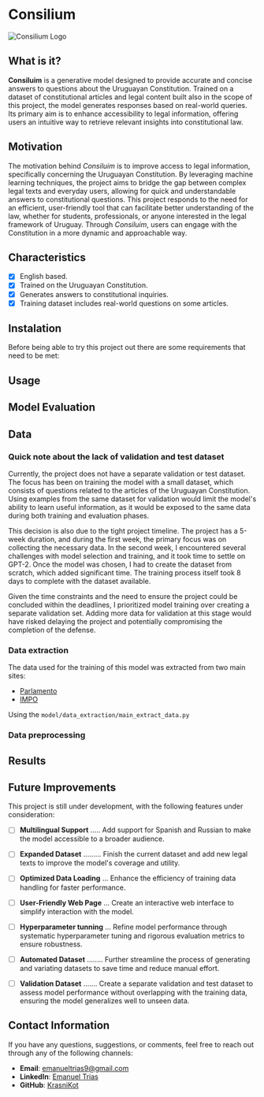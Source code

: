 # Consilium
![Consilium Logo](https://github.com/user-attachments/assets/a421f1d8-4e09-4350-bf8a-0ca70b59b462)

## What is it?
__Consiluim__ is a generative model designed to provide accurate and concise answers to questions about the Uruguayan Constitution. Trained on a dataset of constitutional articles and legal content built also in the scope of this project, the model generates responses based on real-world queries. Its primary aim is to enhance accessibility to legal information, offering users an intuitive way to retrieve relevant insights into constitutional law.

## Motivation
The motivation behind _Consiluim_ is to improve access to legal information, specifically concerning the Uruguayan Constitution. By leveraging machine learning techniques, the project aims to bridge the gap between complex legal texts and everyday users, allowing for quick and understandable answers to constitutional questions. This project responds to the need for an efficient, user-friendly tool that can facilitate better understanding of the law, whether for students, professionals, or anyone interested in the legal framework of Uruguay. Through _Consiluim_, users can engage with the Constitution in a more dynamic and approachable way.

## Characteristics
- [x] English based.
- [x] Trained on the Uruguayan Constitution.
- [x] Generates answers to constitutional inquiries.
- [x] Training dataset includes real-world questions on some articles.

## Instalation
Before being able to try this project out there are some requirements that need to be met:


## Usage


## Model Evaluation


## Data

### Quick note about the lack of validation and test dataset
Currently, the project does not have a separate validation or test dataset. The focus has been on training the model with a small dataset, which consists of questions related to the articles of the Uruguayan Constitution. Using examples from the same dataset for validation would limit the model's ability to learn useful information, as it would be exposed to the same data during both training and evaluation phases.

This decision is also due to the tight project timeline. The project has a 5-week duration, and during the first week, the primary focus was on collecting the necessary data. In the second week, I encountered several challenges with model selection and training, and it took time to settle on GPT-2. Once the model was chosen, I had to create the dataset from scratch, which added significant time. The training process itself took 8 days to complete with the dataset available.

Given the time constraints and the need to ensure the project could be concluded within the deadlines, I prioritized model training over creating a separate validation set. Adding more data for validation at this stage would have risked delaying the project and potentially compromising the completion of the defense.

### Data extraction
The data used for the training of this model was extracted from two main sites:
- [Parlamento](https://parlamento.gub.uy/)
- [IMPO](https://www.impo.com.uy/)

Using the ``model/data_extraction/main_extract_data.py``

### Data preprocessing

## Results


## Future Improvements  
This project is still under development, with the following features under consideration:  

- [ ] **Multilingual Support** ..... Add support for Spanish and Russian to make the model accessible to a broader audience.
- [ ] **Expanded Dataset** ......... Finish the current dataset and add new legal texts to improve the model's coverage and utility.
- [ ] **Optimized Data Loading** ... Enhance the efficiency of training data handling for faster performance.  
- [ ] **User-Friendly Web Page** ... Create an interactive web interface to simplify interaction with the model.  
- [ ] **Hyperparameter tunning** ... Refine model performance through systematic hyperparameter tuning and rigorous evaluation metrics to ensure robustness.
- [ ] **Automated Dataset** ........ Further streamline the process of generating and variating datasets to save time and reduce manual effort.
- [ ] **Validation Dataset** ....... Create a separate validation and test dataset to assess model performance without overlapping with the training data, ensuring the model generalizes well to unseen data.


## Contact Information
If you have any questions, suggestions, or comments, feel free to reach out through any of the following channels:

- __Email__: emanueltrias9@gmail.com
- __LinkedIn__: [Emanuel Trias](https://www.linkedin.com/in/emanuel-trias-86641a280/)
- __GitHub__: [KrasniKot](https://github.com/KrasniKot)
